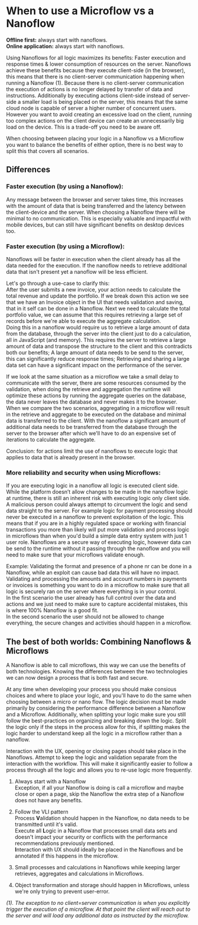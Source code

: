 # When to use a Microflow vs a Nanoflow

[comment]: # "Clarification on: BP.040"

**Offline first:** always start with nanoflows.  
**Online application:** always start with nanoflows.


Using Nanoflows for all logic maximizes its benefits: Faster execution and response times & lower consumption of resources on the server. Nanoflows achieve these benefits because they execute client-side (in the browser), this means that there is no client-server communication happening when running a Nanoflow (1). Because there is no client-server communication the execution of actions is no longer delayed by transfer of data and instructions.   Additionally by executing actions client-side instead of server-side a smaller load is being placed on the server, this means that the same cloud node is capable of server a higher number of concurrent users. However you want to avoid creating an excessive load on the client, running too complex actions on the client device can create an unnecessarily big load on the device. This is a trade-off you need to be aware off. 


When choosing between placing your logic in a Nanoflow vs a Microflow you want to balance the benefits of either option, there is no best way to split this that covers all scenarios.
 
## Differences

### Faster execution (by using a Nanoflow):
Any message between the browser and server takes time, this increases with the amount of data that is being transferred and the latency between the client-device and the server. When choosing a Nanoflow there will be minimal to no communication. This is especially valuable and impactful with mobile devices, but can still have significant benefits on desktop devices too. 
  
### Faster execution (by using a Microflow):
Nanoflows will be faster in execution when the client already has all the data needed for the execution. If the nanoflow needs to retrieve additional data that isn't present yet a nanoflow will be less efficient.

Let's go through a use-case to clarify this:  
After the user submits a new invoice, your action needs to calculate the total revenue and update the portfolio. If we break down this action we see that we have an Invoice object in the UI that needs validation and saving, that in it self can be done in a Nanoflow. Next we need to calculate the total portfolio value, we can assume that this requires retrieving a large set of records before we're able to execute the aggregate calculation.  
Doing this in a nanoflow would require us to retrieve a large amount of data from the database, through the server into the client just to do a calculation, all in JavaScript (and memory). This requires the server to retrieve a large amount of data and transpose the structure to the client and this contradicts both our benefits; A large amount of data needs to be send to the server, this can significantly reduce response times; Retrieving and sharing a large data set can have a significant impact on the performance of the server.

If we look at the same situation as a microflow we take a small delay to communicate with the server, there are some resources consumed by the validation, when doing the retrieve and aggregation the runtime will optimize these actions by running the aggregate queries on the database, the data never leaves the database and never makes it to the browser.  When we compare the two scenarios, aggregating in a microflow will result in the retrieve and aggregate to be executed on the database and minimal data is transferred to the client. With the nanoflow a significant amount of additional data needs to be transferred from the database through the server to the browser after which we'll have to do an expensive set of iterations to calculate the aggregate.   

Conclusion: for actions limit the use of nanoflows to execute logic that applies to data that is already present in the browser.


### More reliability and security when using Microflows:
If you are executing logic in a nanoflow all logic is executed client side. While the platform doesn’t allow changes to be made in the nanoflow logic at runtime, there is still an inherent risk with executing logic only client side. A malicious person could always attempt to circumvent the logic and send data straight to the server. For example logic for payment processing should never be executed in a nanoflow to prevent exploitation of the logic. This means that if you are in a highly regulated space or working with financial transactions you more than likely will put more validation and process logic in microflows than when you'd build a simple data entry system with just 1 user role.
Nanoflows are a secure way of executing logic, however data can be send to the runtime without it passing through the nanoflow and you will need to make sure that your microflows validate enough.

Example: Validating the format and presence of a phone nr can be done in a Nanoflow, while an exploit can cause bad data this will have no impact. Validating and processing the amounts and account numbers in payments or invoices is something you want to do in a microflow to make sure that all logic is securely ran on the server where everything is in your control.  
In the first scenario the user already has full control over the data and actions and we just need to make sure to capture accidental mistakes, this is where 100% Nanoflow is a good fit.  
In the second scenario the user should not be allowed to change everything, the secure changes and activities should happen in a microflow. 


## The best of both worlds: Combining Nanoflows & Microflows
A Nanoflow is able to call microflows, this way we can use the benefits of both technologies. Knowing the differences between the two technologies we can now design a process that is both fast and secure. 

At any time when developing your process you should make consious choices and where to place your logic, and you'll have to do the same when choosing between a micro or nano flow. The logic decision must be made primarily by considering the performance difference between a Nanoflow and a Microflow. Additionally, when splitting your logic make sure you still follow the best-practices on organizing and breaking down the logic. Split the logic only if the steps in the process allow for this, if splitting makes the logic harder to understand keep all the logic in a microflow rather than a nanoflow. 

Interaction with the UX, opening or closing pages should take place in the Nanoflows. Attempt to keep the logic and validation separate from the interaction with the workflow. This will make it significantly easier to follow a process through all the logic and allows you to re-use logic more frequently.



1. Always start with a Nanoflow  
    Exception, if all your Nanoflow is doing is call a microflow and maybe close or open a page, skip the Nanoflow the extra step of a Nanoflow does not have any benefits. 
    

2. Follow the VLI pattern   
    Process **V**alidation should happen in the Nanoflow, no data needs to be transmitted until it's valid.   
    Execute all **L**ogic in a Nanoflow that processes small data sets and doesn't impact your security or conflicts with the performance recommendations previously mentioned.  
    **I**nteraction with UX should ideally be placed in the Nanoflows and be annotated if this happens in the microflow.  

[comment]: # "^ Reference to: BP.042"


3.  Small processes and calculations in Nanoflows while keeping larger retrieves, aggregates and calculations in Microflows. 

4.  Object transformation and storage should happen in Microflows, unless we're only trying to prevent user-error. 





*(1). The exception to no client=server communication is when you explicitly trigger the execution of a microflow. At that point the client will reach out to the server and will load any additional data as instructed by the microflow.*